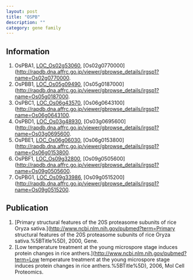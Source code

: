 ```yaml
---
layout: post
title: "OSPB"
description: ""
category: gene family
---
```


## Information
1. OsPBA1, [LOC_Os02g53060](http://rice.plantbiology.msu.edu/cgi-bin/ORF_infopage.cgi?orf=LOC_Os02g53060), [Os02g0770000](http://rapdb.dna.affrc.go.jp/viewer/gbrowse_details/irgsp1?name=Os02g0770000.
2. OsPBB1, [LOC_Os05g09490](http://rice.plantbiology.msu.edu/cgi-bin/ORF_infopage.cgi?orf=LOC_Os05g09490), [Os05g0187000](http://rapdb.dna.affrc.go.jp/viewer/gbrowse_details/irgsp1?name=Os05g0187000.
3. OsPBC1, [LOC_Os06g43570](http://rice.plantbiology.msu.edu/cgi-bin/ORF_infopage.cgi?orf=LOC_Os06g43570), [Os06g0643100](http://rapdb.dna.affrc.go.jp/viewer/gbrowse_details/irgsp1?name=Os06g0643100.
4. OsPBD1, [LOC_Os03g48930](http://rice.plantbiology.msu.edu/cgi-bin/ORF_infopage.cgi?orf=LOC_Os03g48930), [Os03g0695600](http://rapdb.dna.affrc.go.jp/viewer/gbrowse_details/irgsp1?name=Os03g0695600.
5. OsPBE1, [LOC_Os06g06030](http://rice.plantbiology.msu.edu/cgi-bin/ORF_infopage.cgi?orf=LOC_Os06g06030), [Os06g0153800](http://rapdb.dna.affrc.go.jp/viewer/gbrowse_details/irgsp1?name=Os06g0153800.
6. OsPBF1, [LOC_Os09g32800](http://rice.plantbiology.msu.edu/cgi-bin/ORF_infopage.cgi?orf=LOC_Os09g32800), [Os09g0505600](http://rapdb.dna.affrc.go.jp/viewer/gbrowse_details/irgsp1?name=Os09g0505600.
7. OsPBG1, [LOC_Os09g33986](http://rice.plantbiology.msu.edu/cgi-bin/ORF_infopage.cgi?orf=LOC_Os09g33986), [Os09g0515200](http://rapdb.dna.affrc.go.jp/viewer/gbrowse_details/irgsp1?name=Os09g0515200.

## Publication
1. [Primary structural features of the 20S proteasome subunits of rice Oryza sativa.](http://www.ncbi.nlm.nih.gov/pubmed?term=Primary structural features of the 20S proteasome subunits of rice Oryza sativa.%5BTitle%5D), 2000, Gene.
2. [Low temperature treatment at the young microspore stage induces protein changes in rice anthers.](http://www.ncbi.nlm.nih.gov/pubmed?term=Low temperature treatment at the young microspore stage induces protein changes in rice anthers.%5BTitle%5D), 2006, Mol Cell Proteomics.


